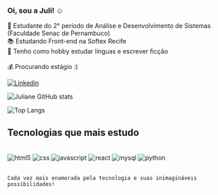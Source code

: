 ### Oi, sou a Juli! ☺️

📔 Estudante do 2° período de Análise e Desenvolvimento de Sistemas (Faculdade Senac de Pernambuco) <br>
📚 Estudando Front-end na Softex Recife <br>
💌 Tenho como hobby estudar línguas e escrever ficção<br><br>
💰 Procurando estágio :) <br>



[![Linkedin](https://img.shields.io/badge/LinkedIn-0077B5?style=for-the-badge&logo=linkedin&logoColor=white)](https://www.linkedin.com/in/juliane-reis-maia-40320b140/)

![Juliane GitHub stats](https://github-readme-stats.vercel.app/api?username=julianereism&show_icons=true&theme=dracula)

![Top Langs](https://github-readme-stats.vercel.app/api/top-langs/?username=julianereism&hide_progress=true)

## Tecnologias que mais estudo

<div style="display: inline_block"><br>
    <img align="center" alt="html5" src = "https://img.shields.io/badge/HTML5-E34F26?style=for-the-badge&logo=html5&logoColor=white" />
    <img align="center" alt="css" src = "https://img.shields.io/badge/CSS3-1572B6?style=for-the-badge&logo=css3&logoColor=white" /> 
    <img align="center" alt="javascript" src = "https://img.shields.io/badge/JavaScript-F7DF1E?style=for-the-badge&logo=javascript&logoColor=black" />
    <img align="center" alt="react" src = "https://img.shields.io/badge/React-20232A?style=for-the-badge&logo=react&logoColor=61DAFB" />
    <img align="center" alt="mysql" src = "https://img.shields.io/badge/MySQL-00000F?style=for-the-badge&logo=mysql&logoColor=white" />
    <img align="center" alt="python" src = "https://img.shields.io/badge/Python-3776AB?style=for-the-badge&logo=python&logoColor=white" />
    </div><br>

    Cada vez mais enamorada pela tecnologia e suas inimagináveis possibilidades!
